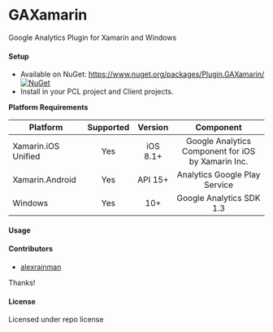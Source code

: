 # GAXamarin

Google Analytics Plugin for Xamarin and Windows

#### Setup
* Available on NuGet: https://www.nuget.org/packages/Plugin.GAXamarin/ [![NuGet](https://img.shields.io/nuget/v/Plugin.GAXamarin.svg?label=NuGet)](https://www.nuget.org/packages/Plugin.GAXamarin/)
* Install in your PCL project and Client projects.

**Platform Requirements**

|Platform|Supported|Version|Component|
| ------------------- | :-----------: | :-----------: | :------------------: |
|Xamarin.iOS Unified|Yes|iOS 8.1+|Google Analytics Component for iOS by Xamarin Inc.|
|Xamarin.Android|Yes|API 15+|Analytics Google Play Service|
|Windows|Yes|10+|Google Analytics SDK 1.3|

#### Usage



#### Contributors
* [alexrainman](https://github.com/alexrainman)

Thanks!

#### License
Licensed under repo license
